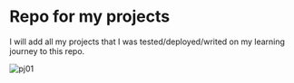 # Repo for my projects

I will add all my projects that I was tested/deployed/writed on my learning journey to this repo.

![pj01](https://user-images.githubusercontent.com/120474799/216073576-96a6633d-9651-4510-bfa4-0ccf9958320d.png)
